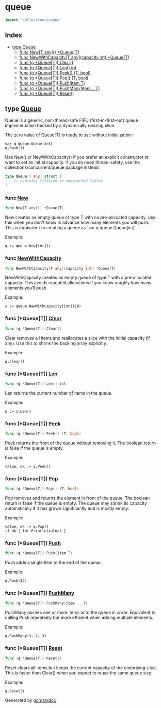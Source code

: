 <!-- Code generated by gomarkdoc. DO NOT EDIT -->

# queue

```go
import "collections/queue"
```

## Index

- [type Queue](<#Queue>)
    - [func New\[T any\]\(\) \*Queue\[T\]](<#New>)
    - [func NewWithCapacity\[T any\]\(capacity int\) \*Queue\[T\]](<#NewWithCapacity>)
    - [func \(q \*Queue\[T\]\) Clear\(\)](<#Queue[T].Clear>)
    - [func \(q \*Queue\[T\]\) Len\(\) int](<#Queue[T].Len>)
    - [func \(q \*Queue\[T\]\) Peek\(\) \(T, bool\)](<#Queue[T].Peek>)
    - [func \(q \*Queue\[T\]\) Pop\(\) \(T, bool\)](<#Queue[T].Pop>)
    - [func \(q \*Queue\[T\]\) Push\(item T\)](<#Queue[T].Push>)
    - [func \(q \*Queue\[T\]\) PushMany\(item ...T\)](<#Queue[T].PushMany>)
    - [func \(q \*Queue\[T\]\) Reset\(\)](<#Queue[T].Reset>)


<a name="Queue"></a>
## type [Queue](<https://github.com/khavishbhundoo/collections/blob/main/queue/queue.go#L14-L17>)

Queue is a generic, non\-thread\-safe FIFO \(first\-in\-first\-out\) queue implementation backed by a dynamically resizing slice.

The zero value of Queue\[T\] is ready to use without initialization:

```
var q queue.Queue[int]
q.Push(1)
```

Use New\(\) or NewWithCapacity\(\) if you prefer an explicit constructor or want to set an initial capacity. If you do need thread\-safety, use the collections/concurrent/queue package instead.

```go
type Queue[T any] struct {
    // contains filtered or unexported fields
}
```

<a name="New"></a>
### func [New](<https://github.com/khavishbhundoo/collections/blob/main/queue/queue.go#L33>)

```go
func New[T any]() *Queue[T]
```

New creates an empty queue of type T with no pre\-allocated capacity. Use this when you don't know in advance how many elements you will push. This is equivalent to creating a queue as \`var q queue.Queue\[int\]\`

Example:

```
q := queue.New[int]()
```

<a name="NewWithCapacity"></a>
### func [NewWithCapacity](<https://github.com/khavishbhundoo/collections/blob/main/queue/queue.go#L47>)

```go
func NewWithCapacity[T any](capacity int) *Queue[T]
```

NewWithCapacity creates an empty queue of type T with a pre\-allocated capacity. This avoids repeated allocations if you know roughly how many elements you’ll push.

Example:

```
s := queue.NewWithCapacity[int](10)
```

<a name="Queue[T].Clear"></a>
### func \(\*Queue\[T\]\) [Clear](<https://github.com/khavishbhundoo/collections/blob/main/queue/queue.go#L164>)

```go
func (q *Queue[T]) Clear()
```

Clear removes all items and reallocates a slice with the initial capacity \(if any\). Use this to shrink the backing array explicitly.

Example:

```
q.Clear()
```

<a name="Queue[T].Len"></a>
### func \(\*Queue\[T\]\) [Len](<https://github.com/khavishbhundoo/collections/blob/main/queue/queue.go#L142>)

```go
func (q *Queue[T]) Len() int
```

Len returns the current number of items in the queue.

Example:

```
n := s.Len()
```

<a name="Queue[T].Peek"></a>
### func \(\*Queue\[T\]\) [Peek](<https://github.com/khavishbhundoo/collections/blob/main/queue/queue.go#L129>)

```go
func (q *Queue[T]) Peek() (T, bool)
```

Peek returns the front of the queue without removing it. The boolean return is false if the queue is empty.

Example:

```
value, ok := q.Peek()
```

<a name="Queue[T].Pop"></a>
### func \(\*Queue\[T\]\) [Pop](<https://github.com/khavishbhundoo/collections/blob/main/queue/queue.go#L83>)

```go
func (q *Queue[T]) Pop() (T, bool)
```

Pop removes and returns the element in front of the queue. The boolean return is false if the queue is empty. The queue may shrink its capacity automatically if it has grown significantly and is mostly empty.

Example:

```
value, ok := q.Pop()
if ok { fmt.Println(value) }
```

<a name="Queue[T].Push"></a>
### func \(\*Queue\[T\]\) [Push](<https://github.com/khavishbhundoo/collections/blob/main/queue/queue.go#L70>)

```go
func (q *Queue[T]) Push(item T)
```

Push adds a single item to the end of the queue.

Example:

```
q.Push(42)
```

<a name="Queue[T].PushMany"></a>
### func \(\*Queue\[T\]\) [PushMany](<https://github.com/khavishbhundoo/collections/blob/main/queue/queue.go#L61>)

```go
func (q *Queue[T]) PushMany(item ...T)
```

PushMany pushes one or more items onto the queue in order. Equivalent to calling Push repeatedly but more efficient when adding multiple elements.

Example:

```
q.PushMany(1, 2, 3)
```

<a name="Queue[T].Reset"></a>
### func \(\*Queue\[T\]\) [Reset](<https://github.com/khavishbhundoo/collections/blob/main/queue/queue.go#L153>)

```go
func (q *Queue[T]) Reset()
```

Reset clears all items but keeps the current capacity of the underlying slice. This is faster than Clear\(\) when you expect to reuse the same queue size.

Example:

```
q.Reset()
```

Generated by [gomarkdoc](<https://github.com/princjef/gomarkdoc>)